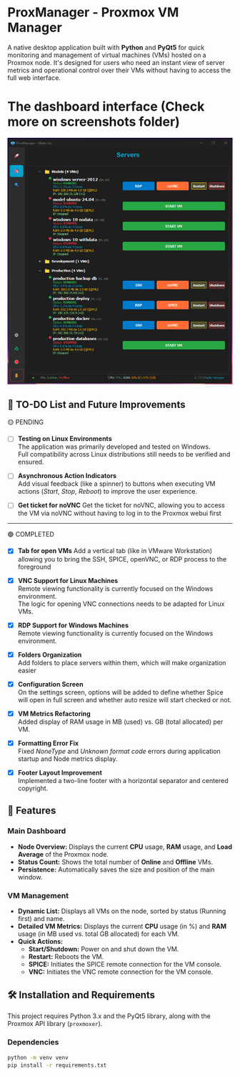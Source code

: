 # ProxManager - Proxmox VM Manager

A native desktop application built with **Python** and **PyQt5** for quick monitoring and management of virtual machines (VMs) hosted on a Proxmox node. It's designed for users who need an instant view of server metrics and operational control over their VMs without having to access the full web interface.


# The dashboard interface (Check more on screenshots folder)

![Dashboard](./screenshots/dashboard.png)


## 📝 TO-DO List and Future Improvements

 🟡 PENDING
- [ ] **Testing on Linux Environments**  
  The application was primarily developed and tested on Windows.  
  Full compatibility across Linux distributions still needs to be verified and ensured.

- [ ] **Asynchronous Action Indicators**  
  Add visual feedback (like a spinner) to buttons when executing VM actions (*Start*, *Stop*, *Reboot*) to improve the user experience.  

- [ ] **Get ticket for noVNC**
Get the ticket for noVNC, allowing you to access the VM via noVNC without having to log in to the Proxmox webui first

---

 🟢 COMPLETED
- [x] **Tab for open VMs**
Add a vertical tab (like in VMware Workstation) allowing you to bring the SSH, SPICE, openVNC, or RDP process to the foreground


- [x] **VNC Support for Linux Machines**  
  Remote viewing functionality is currently focused on the Windows environment.  
  The logic for opening VNC connections needs to be adapted for Linux VMs.

- [x] **RDP Support for Windows Machines**  
  Remote viewing functionality is currently focused on the Windows environment.  

- [x] **Folders Organization**  
  Add folders to place servers within them, which will make organization easier

- [x] **Configuration Screen**  
  On the settings screen, options will be added to define whether Spice will open in full screen and whether auto resize will start checked or not.

- [x] **VM Metrics Refactoring**  
  Added display of RAM usage in MB (used) vs. GB (total allocated) per VM.

- [x] **Formatting Error Fix**  
  Fixed *NoneType* and *Unknown format code* errors during application startup and Node metrics display.

- [x] **Footer Layout Improvement**  
  Implemented a two-line footer with a horizontal separator and centered copyright.


## 🚀 Features

### Main Dashboard
* **Node Overview:** Displays the current **CPU** usage, **RAM** usage, and **Load Average** of the Proxmox node.
* **Status Count:** Shows the total number of **Online** and **Offline** VMs.
* **Persistence:** Automatically saves the size and position of the main window.

### VM Management
* **Dynamic List:** Displays all VMs on the node, sorted by status (Running first) and name.
* **Detailed VM Metrics:** Displays the current **CPU** usage (in %) and **RAM** usage (in MB used vs. total GB allocated) for each VM.
* **Quick Actions:**
    * **Start/Shutdown:** Power on and shut down the VM.
    * **Restart:** Reboots the VM.
    * **SPICE:** Initiates the SPICE remote connection for the VM console.
    * **VNC:** Initiates the VNC remote connection for the VM console.

## 🛠️ Installation and Requirements

This project requires Python 3.x and the PyQt5 library, along with the Proxmox API library (`proxmoxer`).

### Dependencies

```bash
python -m venv venv
pip install -r requirements.txt
```



